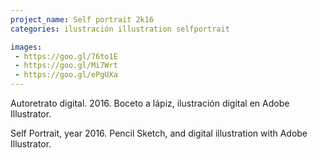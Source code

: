```yaml
---
project_name: Self portrait 2k16
categories: ilustración illustration selfportrait

images:
 - https://goo.gl/76to1E
 - https://goo.gl/Mi7Wrt
 - https://goo.gl/ePgUXa
---
```


Autoretrato digital. 2016. Boceto a lápiz, ilustración digital en Adobe Illustrator.


Self Portrait, year 2016. Pencil Sketch, and digital illustration with Adobe Illustrator.
